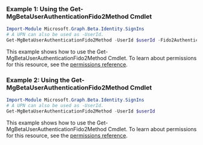 ### Example 1: Using the Get-MgBetaUserAuthenticationFido2Method Cmdlet
```powershell
Import-Module Microsoft.Graph.Beta.Identity.SignIns
# A UPN can also be used as -UserId.
Get-MgBetaUserAuthenticationFido2Method -UserId $userId -Fido2AuthenticationMethodId $fido2AuthenticationMethodId
```
This example shows how to use the Get-MgBetaUserAuthenticationFido2Method Cmdlet.
To learn about permissions for this resource, see the [permissions reference](/graph/permissions-reference).
### Example 2: Using the Get-MgBetaUserAuthenticationFido2Method Cmdlet
```powershell
Import-Module Microsoft.Graph.Beta.Identity.SignIns
# A UPN can also be used as -UserId.
Get-MgBetaUserAuthenticationFido2Method -UserId $userId
```
This example shows how to use the Get-MgBetaUserAuthenticationFido2Method Cmdlet.
To learn about permissions for this resource, see the [permissions reference](/graph/permissions-reference).
